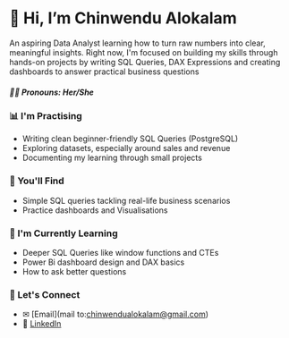
# 👋 Hi, I’m Chinwendu Alokalam
An aspiring Data Analyst learning how to turn raw numbers into clear, meaningful insights.
Right now, I'm focused on building my skills through hands-on projects by writing SQL Queries, DAX Expressions and creating dashboards to answer practical business questions

##### 👩🏾 Pronouns: Her/She

### 📊 I'm Practising
- Writing clean beginner-friendly SQL Queries (PostgreSQL)
- Exploring datasets, especially around sales and revenue
- Documenting my learning through small projects

### 📕 You'll Find 
- Simple SQL queries tackling real-life business scenarios
- Practice dashboards and Visualisations

### 🌱 I'm Currently Learning 
- Deeper SQL Queries like window functions and CTEs
- Power Bi dashboard design and DAX basics
- How to ask better questions

### 📮 Let's Connect
- ✉ [Email](mail to:chinwendualokalam@gmail.com)
- 💼 [LinkedIn](https://www.linkedin.com/in/chinwendu-alokalam-11a3aa348/)

